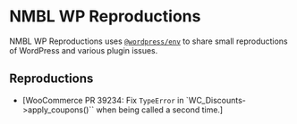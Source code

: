 # NMBL WP Reproductions

NMBL WP Reproductions uses [`@wordpress/env`](https://developer.wordpress.org/block-editor/reference-guides/packages/packages-env/) to share small reproductions of WordPress and various plugin issues.

## Reproductions

- [WooCommerce PR 39234: Fix `TypeError` in `WC_Discounts->apply_coupons()`` when being called a second time.]
